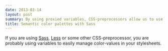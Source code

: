 ```yaml
---
date: 2013-03-14
layout: post
summary: By using proxied variables, CSS-preprocessors allow us to use semantically correct color-names that can easily and comfortably be changed.
title: Semantic color palettes with Sass
---
```


If you are using [Sass](http://sass-lang.com/), [Less](http://lesscss.org/) or some other CSS-preprocessor, you are probably using variables to easily manage color-values in your stylesheets.

